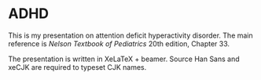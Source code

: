 ADHD
====
This is my presentation on attention deficit hyperactivity disorder.  The main
reference is *Nelson Textbook of Pediatrics* 20th edition, Chapter 33.

The presentation is written in XeLaTeX + beamer.  Source Han Sans and xeCJK are
required to typeset CJK names.
